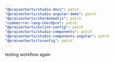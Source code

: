 ```yaml
---
"@praisecharts/studio-docs": patch
"@praisecharts/studio-angular-demo": patch
"@praisecharts/chordsheetjs": patch
"codemirror-lang-chordpro": patch
"@praisecharts/eslint-config": patch
"@praisecharts/studio-components": patch
"@praisecharts/studio-components-angular": patch
"@praisecharts/tsconfig": patch
---
```


testing workflow again
